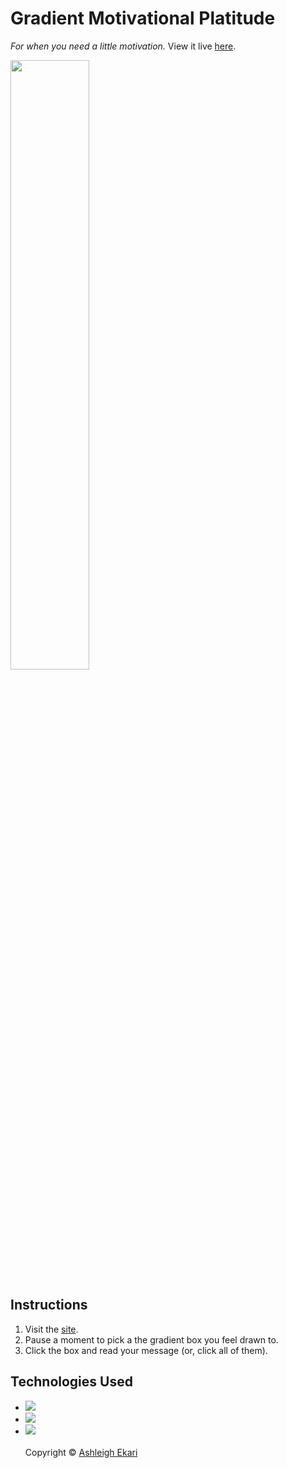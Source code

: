# Gradient Motivational Platitude
*For when you need a little motivation.* View it live [here](https://aekari.github.io/Gradient-Motivational-Platitude/).

<img src="https://i.imgur.com/hbNmm0u.png" width=50%>

## Instructions
1. Visit the [site](https://aekari.github.io/Gradient-Motivational-Platitude/).<br>
2. Pause a moment to pick a the gradient box you feel drawn to.<br>
3. Click the box and read your message (or, click all of them).<br> 

## Technologies Used

* ![](https://img.shields.io/badge/-HTML-black.svg?style=flat-square&logo=html5&colorB=000)
* ![](https://img.shields.io/badge/-CSS-black.svg?style=flat-square&logo=css3&colorB=000)
* ![](https://img.shields.io/badge/-JAVASCRIPT-black.svg?style=flat-square&logo=JavaScript&colorB=000)
<br><br>
Copyright © [Ashleigh Ekari](https://www.ashleighekari.com)
